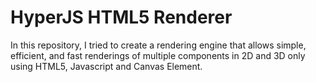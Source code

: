 # HyperJS HTML5 Renderer
In this repository, I tried to create a rendering engine that allows simple, efficient, and fast renderings of multiple components in 2D and 3D only using HTML5, Javascript and Canvas Element.
